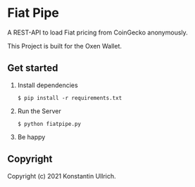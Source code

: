 # Fiat Pipe
A REST-API to load Fiat pricing from CoinGecko anonymously.

This Project is built for the Oxen Wallet.  

## Get started

1. Install dependencies
    ```
    $ pip install -r requirements.txt
    ```

2. Run the Server
    ```
    $ python fiatpipe.py
    ```
   
3. Be happy

## Copyright
Copyright (c) 2021 Konstantin Ullrich.